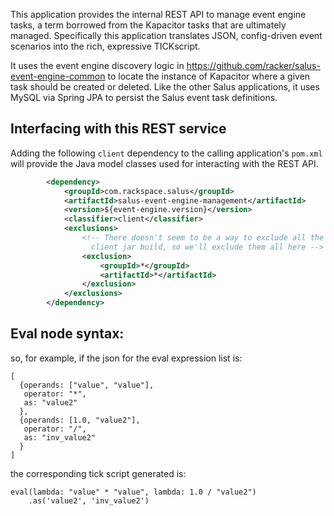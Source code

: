 This application provides the internal REST API to manage event engine tasks, a term borrowed 
from the Kapacitor tasks that are ultimately managed. Specifically this application translates 
JSON, config-driven event scenarios into the rich, expressive TICKscript.

It uses the event engine discovery logic in https://github.com/racker/salus-event-engine-common 
to locate the instance of Kapacitor where a given task should be created or deleted. 
Like the other Salus applications, it uses MySQL via Spring JPA to persist the 
Salus event task definitions.

## Interfacing with this REST service

Adding the following `client` dependency to the calling application's `pom.xml`
will provide the Java model classes used for interacting with the REST API.

```xml
        <dependency>
            <groupId>com.rackspace.salus</groupId>
            <artifactId>salus-event-engine-management</artifactId>
            <version>${event-engine.version}</version>
            <classifier>client</classifier>
            <exclusions>
                <!-- There doesn't seem to be a way to exclude all the normal transitives via the
                  client jar build, so we'll exclude them all here -->
                <exclusion>
                    <groupId>*</groupId>
                    <artifactId>*</artifactId>
                </exclusion>
            </exclusions>
        </dependency>

```

## Eval node syntax:
so, for example, if the json for the eval expression list is:
```
[
  {operands: ["value", "value"],
   operator: "*",
   as: "value2"
  },
  {operands: [1.0, "value2"],
   operator: "/",
   as: "inv_value2"
  }
]
```

the corresponding tick script generated is:
```
eval(lambda: "value" * "value", lambda: 1.0 / "value2")
    .as('value2', 'inv_value2')
```
